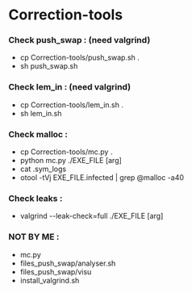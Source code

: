 # Correction-tools

### Check push_swap : (need valgrind)
* cp Correction-tools/push_swap.sh .
* sh push_swap.sh

### Check lem_in : (need valgrind)
* cp Correction-tools/lem_in.sh .
* sh lem_in.sh

### Check malloc :
* cp Correction-tools/mc.py .
* python mc.py ./EXE_FILE [arg]
* cat .sym_logs
* otool -tVj EXE_FILE.infected | grep @malloc -a40

### Check leaks :
* valgrind  --leak-check=full ./EXE_FILE [arg]

### NOT BY ME :
* mc.py
* files_push_swap/analyser.sh
* files_push_swap/visu
* install_valgrind.sh
